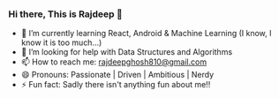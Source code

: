 ### Hi there, This is Rajdeep 👋

<!--
**rajdeep-ghosh/rajdeep-ghosh** is a ✨ _special_ ✨ repository because its `README.md` (this file) appears on your GitHub profile.


Here are some ideas to get you started:
-->
<!--
- 🔭 I’m currently working on ...    -->
- 🌱 I’m currently learning React, Android & Machine Learning (I know, I know it is too much...)
- 🤔 I’m looking for help with Data Structures and Algorithms
- 📫 How to reach me: rajdeepghosh810@gmail.com
- 😄 Pronouns: Passionate | Driven | Ambitious | Nerdy
- ⚡ Fun fact: Sadly there isn't anything fun about me!!

<!-- - 👯 I’m looking to collaborate on ...
- 💬 Ask me about ...   -->
